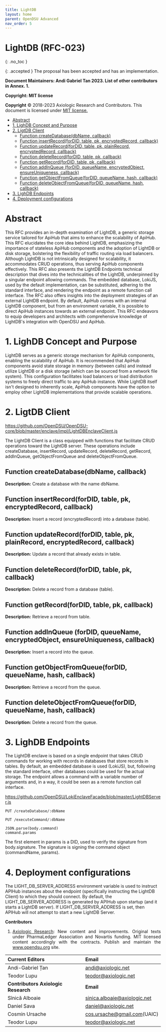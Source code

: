 ```yaml
---
title: LightDB 
layout: home
parent: OpenDSU Advanced
nav_order: 5
---
```


# **LightDB (RFC-023)**

{: .no_toc }

{: .accepted }
The proposal has been accepted and has an implementation.


**Document Maintainers: Andi Gabriel Tan 2023. List of other contributors in Annex. 1.**

**Copyright: MIT license**

 **Copyright** © 2018-2023 Axiologic Research and Contributors.
This document is licensed under [MIT license.](https://en.wikipedia.org/wiki/MIT_License)

<!-- TOC -->
* [Abstract](#abstract)
* [1. LighDB Concept and Purpose](#1-lighdb-concept-and-purpose)
* [2. LigtDB Client](#2-ligtdb-client)
  * [Function createDatabase(dbName, callback)](#function-createdatabasedbname-callback)
  * [Function insertRecord(forDID, table, pk, encryptedRecord, callback)](#function-insertrecordfordid-table-pk-encryptedrecord-callback)
  * [Function updateRecord(forDID, table, pk, plainRecord, encryptedRecord, callback)](#function-updaterecordfordid-table-pk-plainrecord-encryptedrecord-callback)
  * [Function deleteRecord(forDID, table, pk, callback)](#function-deleterecordfordid-table-pk-callback)
  * [Function getRecord(forDID, table, pk, callback)](#function-getrecordfordid-table-pk-callback)
  * [Function addInQueue (forDID, queueName, encryptedObject, ensureUniqueness, callback)](#function-addinqueue-fordid-queuename-encryptedobject-ensureuniqueness-callback)
  * [Function getObjectFromQueue(forDID, queueName, hash, callback)](#function-getobjectfromqueuefordid-queuename-hash-callback)
  * [Function deleteObjectFromQueue(forDID, queueName, hash, callback)](#function-deleteobjectfromqueuefordid-queuename-hash-callback)
* [3. LighDB Endpoints](#3-lighdb-endpoints)
* [4. Deployment configurations](#4-deployment-configurations)
<!-- TOC -->

# **Abstract**

<p style='text-align: justify;'>

This RFC provides an in-depth examination of LightDB, a generic storage service tailored for ApiHub that aims to enhance the scalability of ApiHub. This RFC elucidates the core idea behind LightDB, emphasizing the importance of stateless ApiHub components and the adoption of LightDB or disk storage, bolstering the flexibility of traffic routing via load balancers. Although LightDB is not intrinsically designed for scalability, it accommodates CRUD operations, thus serving ApiHub components effectively. This RFC also presents the LightDB Endpoints technical description that dives into the technicalities of the LightDB, underpinned by a singular endpoint allowing  commands. The embedded database, LokiJS, used by the default implementation, can be substituted, adhering to the standard interface, and rendering the endpoint as a remote function call interface. The RFC also offers insights into the deployment strategies of an external LightDB endpoint. By default, ApiHub comes with an internal LightDB component, but from an environment variable, it is possible to direct ApiHub instances towards an external endpoint. This RFC endeavors to equip developers and architects with comprehensive knowledge of LightDB's integration with OpenDSU and ApiHub.
</p>

# **1. LighDB Concept and Purpose**

<p style='text-align: justify;'>

LightDB serves as a generic storage mechanism for ApiHub components, enabling the scalability of ApiHub. It is recommended that ApiHub components avoid state storage in memory (between calls) and instead utilize LightDB or a disk storage (which can be sourced from a network file system). This configuration facilitates load balancers or load distribution systems to freely direct traffic to any ApiHub instance. While LightDB itself isn't designed to inherently scale, ApiHub components have the option to employ other LightDB implementations that provide scalable operations.
</p>

# **2. LigtDB Client**

<a href="https://github.com/OpenDSU/OpenDSU-core/blob/master/enclave/impl/LightDBEnclaveClient.js">https://github.com/OpenDSU/OpenDSU-core/blob/master/enclave/impl/LightDBEnclaveClient.js </a>

<p style='text-align: justify;'>

The LightDB Client is a class equipped with functions that facilitate CRUD operations toward the LightDB server. These operations include createDatabase, insertRecord, updateRecord, deleteRecord, getRecord, addInQueue, getObjectFromQueue and deleteObjectFromQueue.
</p>

## Function createDatabase(dbName, callback)

**Description:** Create a database with the name dbName.

## Function insertRecord(forDID, table, pk, encryptedRecord, callback)

**Description:** Insert a record (encryptedRecord) into a database (table).

## Function updateRecord(forDID, table, pk, plainRecord, encryptedRecord, callback)

**Description:** Update a record that already exists in table.

## Function deleteRecord(forDID, table, pk, callback)

**Description:** Delete a record from a database (table).

## Function getRecord(forDID, table, pk, callback)

**Description:** Retrieve a record from table.

## Function addInQueue (forDID, queueName, encryptedObject, ensureUniqueness, callback)

**Description:** Insert a record into the queue.

## Function getObjectFromQueue(forDID, queueName, hash, callback)

**Description:** Retrieve a record from the queue.

## Function deleteObjectFromQueue(forDID, queueName, hash, callback)

**Description:** Delete a record from the queue.

# **3. LighDB Endpoints**

<p style='text-align: justify;'>

The LightDB enclave is based on a single endpoint that takes CRUD commands for working with records in databases that store records in tables. By default, an embedded database is used (LokiJS), but, following the standard interface, other databases could be used for the actual storage. The endpoint allows a command with a variable number of arguments and, in a way, it could be seen as a remote function call interface.
</p>

<a href="https://github.com/OpenDSU/LokiEnclaveFacade/blob/master/LightDBServer.js">https://github.com/OpenDSU/LokiEnclaveFacade/blob/master/LightDBServer.js</a>

````
PUT /createDatabase/:dbName
````

````
PUT /executeCommand/:dbName
````

````
JSON.parse(body.command)
command.params
````

<p style='text-align: justify;'>

The first element in params is a DID, used to verify the signature from body.signature. The signature is signing the command object (commandName, params).
</p>

# **4. Deployment configurations**

<p style='text-align: justify;'>

The LIGHT_DB_SERVER_ADDRESS environment variable is used to instruct APIHub instances about the endpoint (specifically instructing the LightDB Client) to which they should connect. By default, the LIGHT_DB_SERVER_ADDRESS is generated by APIHub upon startup (and it starts a LightDB server). If LIGHT_DB_SERVER_ADDRESS is set, then APIHub will not attempt to start a new LightDB Server.
</p>

**Contributors**

1. <p style='text-align: justify;'><a href="https://www.axiologic.net/">Axiologic Research</a>: New content and improvements. Original texts under PharmaLedger Association and Novartis funding. MIT licensed content accordingly with the contracts. Publish and maintain the <a href="https://www.opendsu.org/">www.opendsu.org</a> site.
</p>

| **Current Editors**                 | **Email**                               |
|:------------------------------------|:----------------------------------------|
| Andi-Gabriel Țan                    | andi@axiologic.net                      |
| Teodor Lupu                         | teodor@axiologic.net                    |
| **Contributors Axiologic Research** | **Email**                               |
| Sînică Alboaie                      | sinica.alboaie@axiologic.net            |
| Daniel Sava                         | daniel@axiologic.net                    |
| Cosmin Ursache                      | cos.ursache@gmail.com(UAIC)             |
| Teodor Lupu                         | teodor@axiologic.net                    |